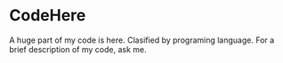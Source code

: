 # CodeHere
A huge part of my code is here. Clasified by programing language.
For a brief description of my code, ask me.
